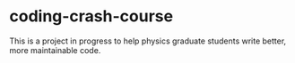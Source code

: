 # coding-crash-course
This is a project in progress to help physics graduate students write better, more maintainable code.
